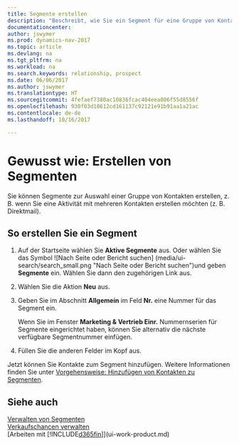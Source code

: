 ```yaml
---
title: Segmente erstellen
description: "Beschreibt, wie Sie ein Segment für eine Gruppe von Kontakten in Dynamics NAV erstellen, beispielsweise um mehrere Kontakte mit einer Direktsendung anzusprechen."
documentationcenter: 
author: jswymer
ms.prod: dynamics-nav-2017
ms.topic: article
ms.devlang: na
ms.tgt_pltfrm: na
ms.workload: na
ms.search.keywords: relationship, prospect
ms.date: 06/06/2017
ms.author: jswymer
ms.translationtype: HT
ms.sourcegitcommit: 4fefaef7380ac10836fcac404eea006f55d8556f
ms.openlocfilehash: 930f03d18612cd161137c92121e91b91aa1a21ac
ms.contentlocale: de-de
ms.lasthandoff: 10/16/2017

---
```

# <a name="how-to-create-segments"></a>Gewusst wie: Erstellen von Segmenten
Sie können Segmente zur Auswahl einer Gruppe von Kontakten erstellen, z. B. wenn Sie eine Aktivität mit mehreren Kontakten erstellen möchten (z. B. Direktmail).

## <a name="to-create-a-segment"></a>So erstellen Sie ein Segment
1. Auf der Startseite wählen Sie **Aktive Segmente** aus. Oder wählen Sie das Symbol ![Nach Seite oder Bericht suchen] (media/ui-search/search_small.png "Nach Seite oder Bericht suchen")und geben **Segmente** ein. Wählen Sie dann den zugehörigen Link aus.
2. Wählen Sie die Aktion **Neu** aus.
3. Geben Sie im Abschnitt **Allgemein** im Feld **Nr.** eine Nummer für das Segment ein.

    Wenn Sie im Fenster **Marketing & Vertrieb Einr.** Nummernserien für Segmente eingerichtet haben, können Sie alternativ die nächste verfügbare Segmentnummer einfügen.
4. Füllen Sie die anderen Felder im Kopf aus.

Jetzt können Sie Kontakte zum Segment hinzufügen. Weitere Informationen finden Sie unter [Vorgehensweise: Hinzufügen von Kontakten zu Segmenten](marketing-add-contact-segment.md).

## <a name="see-also"></a>Siehe auch
[Verwalten von Segmenten](marketing-segments.md)  
[Verkaufschancen verwalten](marketing-manage-sales-opportunities.md)  
[Arbeiten mit [!INCLUDE[d365fin](includes/d365fin_md.md)]](ui-work-product.md)  

